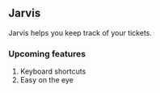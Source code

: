 ## Jarvis

Jarvis helps you keep track of your tickets.

### Upcoming features

1. Keyboard shortcuts
2. Easy on the eye
